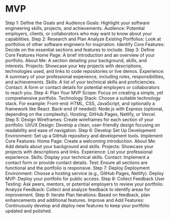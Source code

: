 # MVP
Step 1: Define the Goals and Audience
Goals: Highlight your software engineering skills, projects, and achievements.
Audience: Potential employers, clients, or collaborators who may want to know about your capabilities.
Step 2: Research and Plan
Analyze Existing Portfolios: Look at portfolios of other software engineers for inspiration.
Identify Core Features: Decide on the essential sections and features to include.
Step 3: Define Core Features
Home Page: A brief introduction and an overview of your portfolio.
About Me: A section detailing your background, skills, and interests.
Projects: Showcase your key projects with descriptions, technologies used, and links to code repositories or live demos.
Experience: A summary of your professional experience, including roles, responsibilities, and achievements.
Skills: A list of your technical skills and proficiencies.
Contact: A form or contact details for potential employers or collaborators to reach you.
Step 4: Plan Your MVP
Scope: Focus on creating a simple, yet comprehensive portfolio.
Technology Stack: Choose a suitable technology stack. For example:
Front-end: HTML, CSS, JavaScript, and optionally a framework like React.
Back-end (if needed): Node.js with Express (optional, depending on the complexity).
Hosting: GitHub Pages, Netlify, or Vercel.
Step 5: Design
Wireframes: Create wireframes for each section of your portfolio.
UI/UX Design: Develop a clean, user-friendly design focusing on readability and ease of navigation.
Step 6: Develop
Set Up Development Environment: Set up a GitHub repository and development tools.
Implement Core Features:
Home Page: Create a welcoming introduction.
About Me: Add details about your background and skills.
Projects: Showcase your projects with descriptions and links.
Experience: List your professional experience.
Skills: Display your technical skills.
Contact: Implement a contact form or provide contact details.
Test: Ensure all sections are functional and the portfolio is responsive.
Step 7: Deploy
Deployment Environment: Choose a hosting service (e.g., GitHub Pages, Netlify).
Deploy MVP: Deploy your portfolio for public access.
Step 8: Collect Feedback
User Testing: Ask peers, mentors, or potential employers to review your portfolio.
Analyze Feedback: Collect and analyze feedback to identify areas for improvement.
Step 9: Iterate
Plan Iterations: Based on feedback, plan enhancements and additional features.
Improve and Add Features: Continuously develop and deploy new features to keep your portfolio updated and polished.

